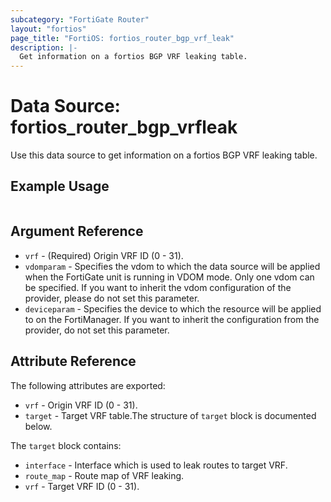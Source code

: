 ```yaml
---
subcategory: "FortiGate Router"
layout: "fortios"
page_title: "FortiOS: fortios_router_bgp_vrf_leak"
description: |-
  Get information on a fortios BGP VRF leaking table.
---
```


# Data Source: fortios_router_bgp_vrfleak
Use this data source to get information on a fortios BGP VRF leaking table.


## Example Usage

```hcl

```

## Argument Reference

* `vrf` - (Required) Origin VRF ID (0 - 31).
* `vdomparam` - Specifies the vdom to which the data source will be applied when the FortiGate unit is running in VDOM mode. Only one vdom can be specified. If you want to inherit the vdom configuration of the provider, please do not set this parameter.
* `deviceparam` - Specifies the device to which the resource will be applied to on the FortiManager. If you want to inherit the configuration from the provider, do not set this parameter.

## Attribute Reference

The following attributes are exported:

* `vrf` - Origin VRF ID (0 - 31).
* `target` - Target VRF table.The structure of `target` block is documented below.

The `target` block contains:

* `interface` - Interface which is used to leak routes to target VRF.
* `route_map` - Route map of VRF leaking.
* `vrf` - Target VRF ID (0 - 31).
